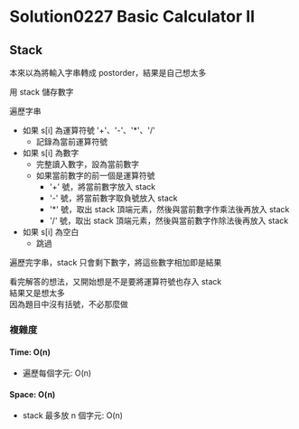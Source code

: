 # Solution0227 Basic Calculator II

## Stack

本來以為將輸入字串轉成 postorder，結果是自己想太多  

用 stack 儲存數字  

遍歷字串
- 如果 s[i] 為運算符號 '+'、'-'、'*'、'/'
  - 記錄為當前運算符號
- 如果 s[i] 為數字
  - 完整讀入數字，設為當前數字
  - 如果當前數字的前一個是運算符號
    - '+' 號，將當前數字放入 stack
    - '-' 號，將當前數字取負號放入 stack
    - '*' 號，取出 stack 頂端元素，然後與當前數字作乘法後再放入 stack
    - '/' 號，取出 stack 頂端元素，然後與當前數字作除法後再放入 stack
- 如果 s[i] 為空白
  - 跳過

遍歷完字串，stack 只會剩下數字，將這些數字相加即是結果

看完解答的想法，又開始想是不是要將運算符號也存入 stack  
結果又是想太多  
因為題目中沒有括號，不必那麼做

### 複雜度

#### Time: O(n)
- 遍歷每個字元: O(n)

#### Space: O(n)
- stack 最多放 n 個字元: O(n)